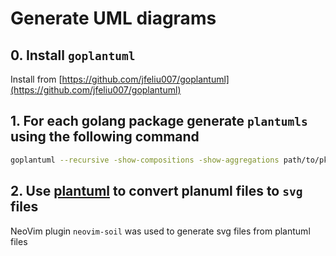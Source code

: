 # Generate UML diagrams

## 0. Install `goplantuml`

Install from
[https://github.com/jfeliu007/goplantuml](https://github.com/jfeliu007/goplantuml)

## 1. For each golang package generate `plantumls` using the following command

```bash
goplantuml --recursive -show-compositions -show-aggregations path/to/pkg >./package.plantuml
```
<!-- markdownlint-disable  MD013 -->
<!-- Teporarily disable MD013 - Line length for the title below  -->

## 2. Use [plantuml](https://plantuml.com/download) to convert planuml files to `svg` files

<!-- markdownlint-enable  MD013 -->
NeoVim plugin `neovim-soil` was used to generate svg files from plantuml files
